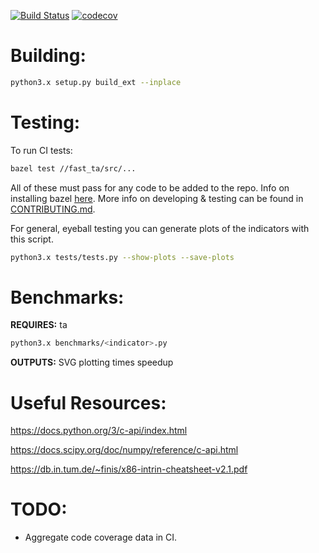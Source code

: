 [![Build Status](https://travis-ci.com/cristian-bicheru/fast-ta.svg?branch=master)](https://travis-ci.com/cristian-bicheru/fast-ta)
[![codecov](https://codecov.io/gh/cristian-bicheru/fast-ta/branch/master/graph/badge.svg)](https://codecov.io/gh/cristian-bicheru/fast-ta)


# Building:
```bash
python3.x setup.py build_ext --inplace
```

# Testing:

To run CI tests:
```bash
bazel test //fast_ta/src/...
```
All of these must pass for any code to be added to the repo. Info on installing
bazel [here](https://docs.bazel.build/versions/master/install.html). More
info on developing & testing can be found in
[CONTRIBUTING.md](https://github.com/cristian-bicheru/fast-ta/blob/master/CONTRIBUTING.md).

For general, eyeball testing you can generate plots of the indicators with
this script.
```bash
python3.x tests/tests.py --show-plots --save-plots
```

# Benchmarks:
**REQUIRES:** ta
```bash
python3.x benchmarks/<indicator>.py
```
**OUTPUTS:** SVG plotting times speedup

# Useful Resources:
https://docs.python.org/3/c-api/index.html

https://docs.scipy.org/doc/numpy/reference/c-api.html

https://db.in.tum.de/~finis/x86-intrin-cheatsheet-v2.1.pdf

# TODO:

 - Aggregate code coverage data in CI.
